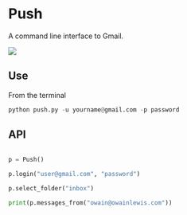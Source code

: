 # Push

A command line interface to Gmail.

![](https://raw.github.com/owainlewis/pymail/master/preview.png)

## Use

From the terminal

```python
python push.py -u yourname@gmail.com -p password

```

## API

```python

p = Push()

p.login("user@gmail.com", "password")

p.select_folder("inbox")

print(p.messages_from("owain@owainlewis.com"))

```